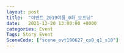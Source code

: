 ```yaml
---
layout: post
title:  "이벤트_2019여름_0화_오프닝"
date:   2021-12-20 13:00:00 +0000
categories: Event
Tags: Story Event
SceneCode: ["scene_evt190627_cp0_q1_s10"]
---
```

